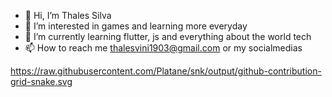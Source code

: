 - 👋 Hi, I’m Thales Silva
- 👀 I’m interested in games and learning more everyday
- 🌱 I’m currently learning flutter, js and everything about the world tech
- 📫 How to reach me thalesvini1903@gmail.com or my socialmedias

https://raw.githubusercontent.com/Platane/snk/output/github-contribution-grid-snake.svg

<!---
ThalesSSan/ThalesSSan is a ✨ special ✨ repository because its `README.md` (this file) appears on your GitHub profile.
You can click the Preview link to take a look at your changes.
--->
